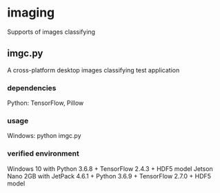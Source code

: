 # imaging
Supports of images classifying

## imgc.py
A cross-platform desktop images classifying test application

### dependencies
Python: TensorFlow, Pillow

### usage
Windows: python imgc.py

### verified environment
Windows 10 with Python 3.6.8 + TensorFlow 2.4.3 + HDF5 model
Jetson Nano 2GB with JetPack 4.6.1 + Python 3.6.9 + TensorFlow 2.7.0 + HDF5 model
